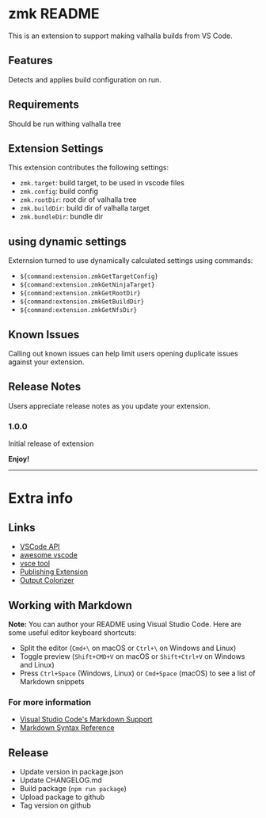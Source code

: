 # zmk README

This is an extension to support making valhalla builds from VS Code.

## Features

Detects and applies build configuration on run.

## Requirements

Should be run withing valhalla tree

## Extension Settings

This extension contributes the following settings:

* `zmk.target`: build target, to be used in vscode files
* `zmk.config`: build config
* `zmk.rootDir`: root dir of valhalla tree
* `zmk.buildDir`: build dir of valhalla target
* `zmk.bundleDir`: bundle dir

## using dynamic settings
Externsion turned to use dynamically calculated settings using commands:

* `${command:extension.zmkGetTargetConfig}`
* `${command:extension.zmkGetNinjaTarget}`
* `${command:extension.zmkGetRootDir}`
* `${command:extension.zmkGetBuildDir}`
* `${command:extension.zmkGetNfsDir}`

## Known Issues

Calling out known issues can help limit users opening duplicate issues against your extension.

## Release Notes

Users appreciate release notes as you update your extension.

### 1.0.0

Initial release of extension

**Enjoy!**

----------------------------------------------

# Extra info


## Links

* [VSCode API](https://code.visualstudio.com/api/references/vscode-api)
* [awesome vscode](https://viatsko.github.io/awesome-vscode/)
* [vsce tool](https://vscode-docs.readthedocs.io/en/latest/tools/vscecli/)
* [Publishing Extension](https://code.visualstudio.com/api/working-with-extensions/publishing-extension)
* [Output Colorizer](https://marketplace.visualstudio.com/items?itemName=IBM.output-colorizer)

## Working with Markdown

**Note:** You can author your README using Visual Studio Code.  Here are some useful editor keyboard shortcuts:

* Split the editor (`Cmd+\` on macOS or `Ctrl+\` on Windows and Linux)
* Toggle preview (`Shift+CMD+V` on macOS or `Shift+Ctrl+V` on Windows and Linux)
* Press `Ctrl+Space` (Windows, Linux) or `Cmd+Space` (macOS) to see a list of Markdown snippets

### For more information

* [Visual Studio Code's Markdown Support](http://code.visualstudio.com/docs/languages/markdown)
* [Markdown Syntax Reference](https://help.github.com/articles/markdown-basics/)

## Release

* Update version in package.json
* Update CHANGELOG.md
* Build package (`npm run package`)
* Upload package to github
* Tag version on github

